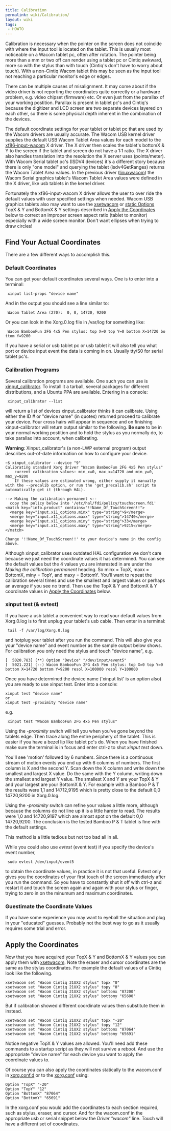 ```yaml
---
title: Calibration
permalink: wiki/Calibration/
layout: wiki
tags:
 - HOWTO
---
```


Calibration is necessary when the pointer on the screen does not
coincide with where the input tool is located on the tablet. This is
usually most noticeable on a Wacom tablet pc, often after rotation. The
pointer being more than a mm or two off can render using a tablet pc or
Cintiq awkward, more so with the stylus than with touch (Cintiq's don't
have to worry about touch). With a non-Cintiq Wacom tablet this may be
seen as the input tool not reaching a particular monitor's edge or
edges.

There can be multiple causes of misalignment. It may come about if the
video driver is not reporting the coordinates quite correctly or a
hardware problem, e.g. video chipset (firmware) etc. Or even just from
the parallax of your working postition. Parallax is present in tablet
pc's and Cintiq's because the digitizer and LCD screen are two separate
devices layered on each other, so there is some physical depth inherent
in the combination of the devices.

The default coordinate settings for your tablet or tablet pc that are
used by the Wacom drivers are usually accurate. The Wacom USB kernel
driver supplies the default USB Wacom Tablet Area values for each model
to the [xf86-input-wacom](xf86-input-wacom "wikilink") X driver. The X
driver then scales the tablet's bottomX & Y to the screen if the tablet
and screen do not have a 1:1 ratio. The X driver also handles
translation into the resolution the X server uses (points/meter). With
Wacom Serial tablet pc's (ISDV4 devices) it's a different story because
there is only "one model" and querying the tablet (isdv4GetRanges)
returns the Wacom Tablet Area values. In the previous driver
([linuxwacom](linuxwacom "wikilink")) the Wacom Serial graphics tablet's
Wacom Tablet Area values were defined in the X driver, like usb tablets
in the kernel driver.

Fortunately the xf86-input-wacom X driver allows the user to over ride
the default values with user specified settings when needed. Wacom USB
graphics tablets also may want to use the
[xsetwacom](xsetwacom "wikilink") or [static
Options](/wiki/Configuring_X#Hotplugging_setup_with_udev "wikilink") TopX & Y
and BottomX & Y settings described in [Apply the
Coordinates](/wiki/Calibration#Apply_the_Coordinates "wikilink") below to
correct an improper screen aspect ratio (tablet to monitor) especially
with a wide screen monitor. Don't want ellipses when trying to draw
circles!

Find Your Actual Coordinates
----------------------------

There are a few different ways to accomplish this.

### Default Coordinates

You can get your default coordinates several ways. One is to enter into
a terminal:

` xinput list-props "device name"`

And in the output you should see a line similar to:

` Wacom Tablet Area (270):  0, 0, 14720, 9200`

Or you can look in the Xorg.0.log file in /var/log for something like:

` Wacom BambooFun 2FG 4x5 Pen stylus: top X=0 top Y=0 bottom X=14720 bottom Y=9200`

If you have a serial or usb tablet pc or usb tablet it will also tell
you what port or device input event the data is coming in on. Usually
tty/S0 for serial tablet pc's.

### Calibration Programs

Several calibration programs are available. One such you can use is
[xinput\_calibrator](/wiki/External_applications#xinput_calibrator "wikilink").
To install it a tarball, several packages for different distributions,
and a Ubuntu PPA are available. Entering in a console:

` xinput_calibrator --list`

will return a list of devices xinput\_calibrator thinks it can
calibrate. Using either the ID \# or "device name" (in quotes) returned
proceed to calibrate your device. Four cross hairs will appear in
sequence and on finishing xinput-calibrator will return output similar
to the following. **Be sure** to be in your normal working postition and
to hold the stylus as you normally do, to take parallax into account,
when calibrating.

**Warning**: Xinput\_calibrator's (a non-LWP external program) output
describes out-of-date information on how to configure your device.

    ~$ xinput_calibrator --device "9"
    Calibrating standard Xorg driver "Wacom BambooFun 2FG 4x5 Pen stylus"
        current calibration values: min_x=0, max_x=14720 and min_y=0, max_y=9200
        If these values are estimated wrong, either supply it manually with the --precalib option, or run the 'get_precalib.sh' script to automatically get it (through HAL).

    --> Making the calibration permanent <--
      copy the policy below into '/etc/hal/fdi/policy/touchscreen.fdi'
    <match key="info.product" contains="!!Name_Of_TouchScreen!!">
      <merge key="input.x11_options.minx" type="string">9</merge>
      <merge key="input.x11_options.maxx" type="string">14740</merge>
      <merge key="input.x11_options.miny" type="string">33</merge>
      <merge key="input.x11_options.maxy" type="string">9215</merge>
    </match>

    Change '!!Name_Of_TouchScreen!!' to your device's name in the config above.

Although xinput\_calibrator uses outdated HAL configuration we don't
care because we just need the coordinate values it has determined. You
can see the default values but the 4 values you are interested in are
under the *Making the calibration permanent* heading. So minx = TopX,
maxx = BottomX, miny = TopY, and maxy = BottomY. You'll want to repeat
the calibration several times and use the smallest and largest values or
perhaps an average if you see no trend. Then use the TopX & Y and
BottomX & Y coordinate values in [Apply the
Coordinates](/wiki/Calibration#Apply_the_Coordinates "wikilink") below.

### xinput test (& evtest)

If you have a usb tablet a convenient way to read your default values
from Xorg.0.log is to first unplug your tablet's usb cable. Then enter
in a terminal:

` tail -f /var/log/Xorg.0.log`

and hotplug your tablet after you run the command. This will also give
you your "device name" and event number as the sample output below
shows. For calibration you only need the stylus and touch "device name",
e.g.

    [  5020.783] (**) Option "Device" "/dev/input/event5"
    [  5021.221] (--) Wacom BambooFun 2FG 4x5 Pen stylus: top X=0 top Y=0 bottom X=14720 bottom Y=9200 resol X=100000 resol Y=100000

Once you have determined the device name ('xinput list' is an option
also) you are ready to use xinput test. Enter into a console:

    xinput test "device name"
    or
    xinput test -proximity "device name"

e.g.

` xinput test "Wacom BambooFun 2FG 4x5 Pen stylus"`

Using the *-proximity* switch will tell you when you've gone beyond the
tablets edge. Then trace along the entire periphery of the tablet. This
is easier if you have a bezel lip like tablet pc's do. When you have
finished make sure the terminal is in focus and enter ctrl-z to shut
*xinput test* down.

You'll see 'motion' followed by 6 numbers. Since there is a continuous
stream of motion events you end up with 6 columns of numbers. The first
column is X and the second Y. Scan down the X column and write down the
smallest and largest X value. Do the same with the Y column, writing
down the smallest and largest Y value. The smallest X and Y are your
TopX & Y and your largest are your BottomX & Y. For example with a
Bamboo P & T the results were 1,1 and 14712,9195 which is pretty close
to the default 0,0 14720,9200 in Xorg.0.log.

Using the *-proximity* switch can refine your values a little more,
although because the columns do not line up it is a little harder to
read. The results were 1,0 and 14720,9197 which are almost spot on the
default 0,0 14720,9200. The conclusion is the tested Bamboo P & T tablet
is fine with the default settings.

This method is a little tedious but not too bad all in all.

While you could also use *evtest* (event test) if you specify the
device's event number,

` sudo evtest /dev/input/event5`

to obtain the coordinate values, in practice it is not that useful.
Evtest only gives you the coordinates of your first touch of the screen
immediately after you run the command. So you have to constantly shut it
off with ctrl-z and restart it and touch the screen again and again with
your stylus or finger, trying to zero in on the minumum and maximum
coordinates.

### Guestimate the Coordinate Values

If you have some experience you may want to eyeball the situation and
plug in your "educated" guesses. Probably not the best way to go as it
usually requires some trial and error.

Apply the Coordinates
---------------------

Now that you have acquired your TopX & Y and BottomX & Y values you can
apply them with [xsetwacom](xsetwacom "wikilink"). Note the eraser and
cursor coordinates are the same as the stylus coordinates. For example
the default values of a Cintiq look like the following.

    xsetwacom set "Wacom Cintiq 21UX2 stylus" topx "0"
    xsetwacom set "Wacom Cintiq 21UX2 stylus" topy "0"
    xsetwacom set "Wacom Cintiq 21UX2 stylus" bottomx "87200"
    xsetwacom set "Wacom Cintiq 21UX2 stylus" bottomy "65600"

But if calibration showed different coordinate values then substitute
them in instead.

    xsetwacom set "Wacom Cintiq 21UX2 stylus" topx "-20"
    xsetwacom set "Wacom Cintiq 21UX2 stylus" topy "12"
    xsetwacom set "Wacom Cintiq 21UX2 stylus" bottomx "87064"
    xsetwacom set "Wacom Cintiq 21UX2 stylus" bottomy "65691"

Notice negative TopX & Y values are allowed. You'll need add these
commands to a startup script as they will not survive a reboot. And use
the appropriate "device name" for each device you want to apply the
coordinate values to.

Of course you can also apply the coordinates statically to the
wacom.conf in
[xorg.conf.d](/wiki/Configuring_X#Hotplugging_setup_with_udev "wikilink") or
to the
[xorg.conf](/wiki/Configuring_X#Manual_setup_in_the_xorg.conf "wikilink")
using:

    Option "TopX" "-20"
    Option "TopY" "12"
    Option "BottomX" "87064"
    Option "BottomY" "65691"

In the xorg.conf you would add the coordinates to each section required,
such as stylus, eraser, and cursor. And for the wacom.conf in the
appropriate usb or serial snippet below the *Driver "wacom"* line. Touch
will have a different set of coordinates.
